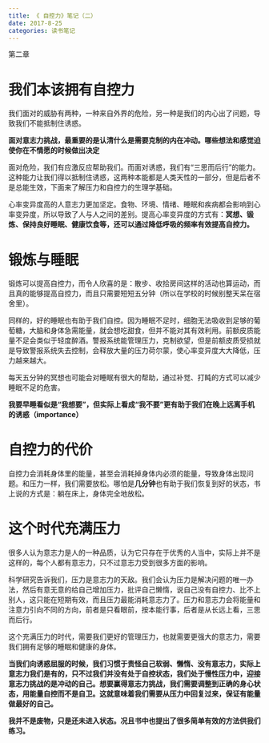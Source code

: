 ```yaml
---
title: 《 自控力》笔记（二）
date: 2017-8-25
categories: 读书笔记
---
```


第二章
<!--more-->
# **我们本该拥有自控力**
我们面对的威胁有两种，一种来自外界的危险，另一种是我们的内心出了问题，导致我们不能抵制住诱惑。

**面对意志力挑战，最重要的是认清什么是需要克制的内在冲动。哪些想法和感觉迫使你在不情愿的时候做出决定**

面对危险，我们有应激反应帮助我们。而面对诱惑，我们有“三思而后行”的能力。这种能力让我们得以抵制住诱惑，这两种本能都是人类天性的一部分，但是后者不是总能生效，下面来了解压力和自控力的生理学基础。

心率变异度高的人意志力更加坚定。食物、环境、情绪、睡眠和疾病都会影响到心率变异度，所以导致了人与人之间的差别。提高心率变异度的方式有：**冥想、锻炼、保持良好睡眠、健康饮食等，还可以通过降低呼吸的频率有效提高自控力。**

# **锻炼与睡眠**
锻炼可以提高自控力，而令人欣喜的是：散步、收拾房间这样的活动也算运动，而且真的能够提高自控力，而且只需要短短五分钟（所以在学校的时候别整天呆在宿舍里）。

同样的，好的睡眠也有助于我们自控。因为睡眠不足时，细胞无法吸收到足够的葡萄糖，大脑和身体急需能量，就会想吃甜食，但并不能对其有效利用。前额皮质能量不足会类似于轻度醉酒。警报系统能管理压力，克制欲望，但是前额皮质受损就是导致警报系统失去控制，会释放大量的压力荷尔蒙，使心率变异度大大降低，压力越来越大。

每天五分钟的冥想也可能会对睡眠有很大的帮助，通过补觉、打盹的方式可以减少睡眠不足的危害。

**我要早睡看似是“我想要”，但实际上看成“我不要”更有助于我们在晚上远离手机的诱惑（importance）**

# **自控力的代价**
自控力会消耗身体里的能量，甚至会消耗掉身体内必须的能量，导致身体出现问题。和压力一样，我们需要放松。哪怕是**几分钟**也有助于我们恢复到好的状态，书上说的方式是：躺在床上，身体完全地放松。

# **这个时代充满压力**
很多人认为意志力是人的一种品质，认为它只存在于优秀的人当中，实际上并不是这样的，每个人都有意志力，只不过意志力受到很多方面的影响。

科学研究告诉我们，压力是意志力的天敌。我们会认为压力是解决问题的唯一办法，然后有意无意的给自己增加压力，批评自己懒惰，说自己没有自控力、比不上别人，这只能在短期有效，而且压力最能消耗意志力了。压力和意志力会将能量和注意力引向不同的方向，前者是只看眼前，按本能行事，后者是从长远上看，三思而后行。

这个充满压力的时代，需要我们更好的管理压力，也就需要更强大的意志力，需要我们拥有足够的睡眠和健康的身体。

**当我们向诱惑屈服的时候，我们习惯于责怪自己软弱、懒惰、没有意志力，实际上意志力我们是有的，只不过我们并没有处于自控状态，我们处于慢性压力中，迎接意志力挑战的是冲动的自己。想要赢得意志力挑战，我们需要调整到正确的身心状态，用能量自控而不是自卫。这就意味着我们需要从压力中回复过来，保证有能量做最好的自己。**

**我并不是废物，只是还未进入状态。况且书中也提出了很多简单有效的方法供我们练习。**
